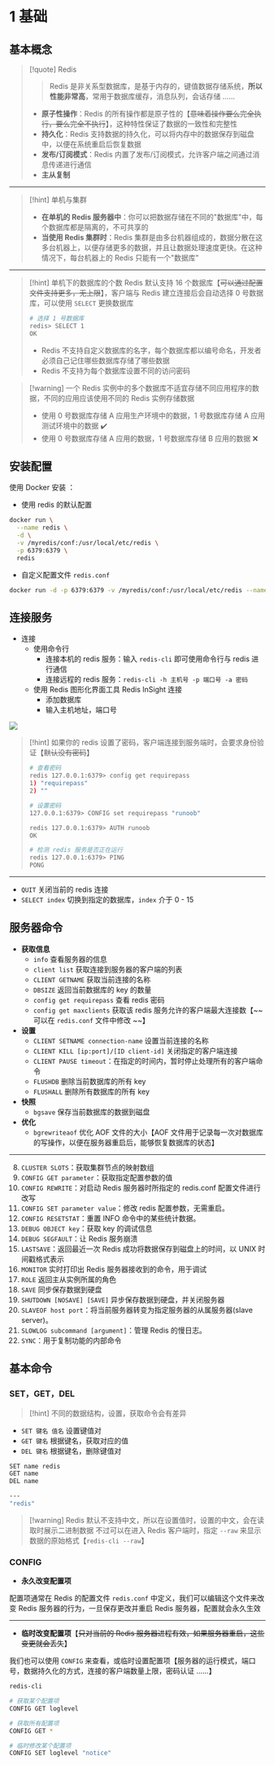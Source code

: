 # 1 基础
## 基本概念
> [!quote] Redis
>
> > Redis 是非关系型数据库，是基于内存的，键值数据存储系统，**所以性能非常高**，常用于数据库缓存，消息队列，会话存储 ……
>
> * **原子性操作**：Redis 的所有操作都是原子性的【~~意味着操作要么完全执行，要么完全不执行~~】，这种特性保证了数据的一致性和完整性
> * **持久化**：Redis 支持数据的持久化，可以将内存中的数据保存到磁盘中，以便在系统重启后恢复数据
> * **发布/订阅模式**：Redis 内置了发布/订阅模式，允许客户端之间通过消息传递进行通信
> * **主从复制**

***

> [!hint] 单机与集群
>
> * **在单机的 Redis 服务器中**：你可以把数据存储在不同的"数据库"中，每个数据库都是隔离的，不可共享的
> * **当使用 Redis 集群时**：Redis 集群是由多台机器组成的，数据分散在这多台机器上，以便存储更多的数据，并且让数据处理速度更快。在这种情况下，每台机器上的 Redis 只能有一个"数据库"

***

> [!hint] 单机下的数据库的个数 Redis 默认支持 16 个数据库【~~可以通过配置文件支持更多，无上限~~】，客户端与 Redis 建立连接后会自动选择 0 号数据库，可以使用 `SELECT` 更换数据库
>
> ```bash
> # 选择 1 号数据库
> redis> SELECT 1
> OK
> ```
>
> * Redis 不支持自定义数据库的名字，每个数据库都以编号命名，开发者必须自己记住哪些数据库存储了哪些数据
> * Redis 不支持为每个数据库设置不同的访问密码

> [!warning] 一个 Redis 实例中的多个数据库不适宜存储不同应用程序的数据，不同的应用应该使用不同的 Redis 实例存储数据
>
> * 使用 0 号数据库存储 A 应用生产环境中的数据，1 号数据库存储 A 应用测试环境中的数据 ✔️
> * 使用 0 号数据库存储 A 应用的数据，1 号数据库存储 B 应用的数据 ❌

## 安装配置
使用 Docker 安装 ：

* 使用 redis 的默认配置
```bash
docker run \
  --name redis \
  -d \
  -v /myredis/conf:/usr/local/etc/redis \
  -p 6379:6379 \
  redis
```

* 自定义配置文件 `redis.conf`
```bash
docker run -d -p 6379:6379 -v /myredis/conf:/usr/local/etc/redis --name myredis redis redis-server /usr/local/etc/redis/redis.conf
```

## 连接服务
* 连接
	* 使用命令行
	    * 连接本机的 redis 服务：输入 `redis-cli` 即可使用命令行与 redis 进行通信
	    * 连接远程的 redis 服务：`redis-cli -h 主机号 -p 端口号 -a 密码`
	* 使用 Redis 图形化界面工具 Redis InSight 连接
	    * 添加数据库
	    * 输入主机地址，端口号

![](https://obsidian-1307744200.cos.ap-guangzhou.myqcloud.com/%E5%9B%BE%E7%89%87/202404180051783.png)

> [!hint] 如果你的 redis 设置了密码，客户端连接到服务端时，会要求身份验证【~~默认没有密码~~】
>
> ```bash
> # 查看密码
> redis 127.0.0.1:6379> config get requirepass
> 1) "requirepass"
> 2) ""
>
> # 设置密码
> 127.0.0.1:6379> CONFIG set requirepass "runoob"
>
> redis 127.0.0.1:6379> AUTH runoob
> OK
>
> # 检测 redis 服务是否正在运行
> redis 127.0.0.1:6379> PING
> PONG
> ```

***

* `QUIT` 关闭当前的 redis 连接
* `SELECT index` 切换到指定的数据库，`index`  介于 0 - 15

## 服务器命令
* **获取信息**
	* `info` 查看服务器的信息
	* `client list` 获取连接到服务器的客户端的列表
	* `CLIENT GETNAME` 获取当前连接的名称
	* `DBSIZE` 返回当前数据库的 key 的数量
	* `config get requirepass` 查看 redis 密码
	* `config get maxclients` 获取该 redis 服务允许的客户端最大连接数【\~\~可以在 `redis.conf` 文件中修改 \~\~】
* **设置**
	* `CLIENT SETNAME connection-name` 设置当前连接的名称
	* `CLIENT KILL [ip:port]/[ID client-id]` 关闭指定的客户端连接
	* `CLIENT PAUSE timeout`：在指定的时间内，暂时停止处理所有的客户端命令
	* `FLUSHDB` 删除当前数据库的所有 key
	* `FLUSHALL` 删除所有数据库的所有 key
* **快照**
	* `bgsave` 保存当前数据库的数据到磁盘
* **优化**
	* `bgrewriteaof` 优化 AOF 文件的大小【AOF 文件用于记录每一次对数据库的写操作，以便在服务器重启后，能够恢复数据库的状态】

***

8. `CLUSTER SLOTS`：获取集群节点的映射数组
9. `CONFIG GET parameter`：获取指定配置参数的值
10. `CONFIG REWRITE`：对启动 Redis 服务器时所指定的 redis.conf 配置文件进行改写
11. `CONFIG SET parameter value`：修改 redis 配置参数，无需重启。
12. `CONFIG RESETSTAT`：重置 INFO 命令中的某些统计数据。
13. `DEBUG OBJECT key`：获取 key 的调试信息
14. `DEBUG SEGFAULT`：让 Redis 服务崩溃
15. `LASTSAVE`：返回最近一次 Redis 成功将数据保存到磁盘上的时间，以 UNIX 时间戳格式表示
16. `MONITOR` 实时打印出 Redis 服务器接收到的命令，用于调试
17. `ROLE` 返回主从实例所属的角色
18. `SAVE` 同步保存数据到硬盘
19. `SHUTDOWN [NOSAVE] [SAVE]` 异步保存数据到硬盘，并关闭服务器
20. `SLAVEOF host port`：将当前服务器转变为指定服务器的从属服务器(slave server)。
21. `SLOWLOG subcommand [argument]`：管理 Redis 的慢日志。
22. `SYNC`：用于复制功能的内部命令

## 基本命令

### SET，GET，DEL

> [!hint] 不同的数据结构，设置，获取命令会有差异

* `SET 键名 值名` 设置键值对
* `GET 键名` 根据键名，获取对应的值
* `DEL 键名` 根据键名，删除键值对

```bash
SET name redis
GET name
DEL name

---
"redis"
```

> [!warning] Redis 默认不支持中文，所以在设置值时，设置的中文，会在读取时展示二进制数据 不过可以在进入 Redis 客户端时，指定 `--raw` 来显示数据的原始格式【`redis-cli --raw`】

### CONFIG

* **永久改变配置项**

配置项通常在 Redis 的配置文件 `redis.conf` 中定义，我们可以编辑这个文件来改变 Redis 服务器的行为，一旦保存更改并重启 Redis 服务器，配置就会永久生效

***

* **临时改变配置项**【~~只对当前的 Redis 服务器进程有效，如果服务器重启，这些变更就会丢失~~】

我们也可以使用 `CONFIG` 来查看，或临时设置配置项【服务器的运行模式，端口号，数据持久化的方式，连接的客户端数量上限，密码认证 ……】

```bash
redis-cli

# 获取某个配置项
CONFIG GET loglevel

# 获取所有配置项
CONFIG GET *

# 临时修改某个配置项
CONFIG SET loglevel "notice"
```
